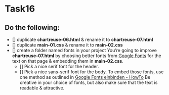 # Task16

## Do the following:
  - [] duplicate **chartreuse-06.html** & rename it to **chartreuse-07.html**
  - [] duplicate **main-01.css** & rename it to **main-02.css**
  - [] create a folder named fonts in your project
You’re going to improve **chartreuse-07.html** by choosing better fonts from [Google Fonts](https://fonts.google.com/) for the text on that page & embedding them in **main-02.css**.
    - [] Pick a nice serif font for the header.
    - [] Pick a nice sans-serif font for the body.
To embed those fonts, use one method as outlined in [Google Fonts einbinden - HowTo](https://wiki.selfhtml.org/wiki/HTML/Tutorials/Google-Fonts_einbinden)
Be creative in your choice of fonts, but also make sure that the text is readable & attractive.
